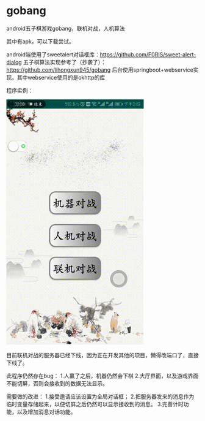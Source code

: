 # gobang
android五子棋游戏gobang，联机对战，人机算法

其中有apk，可以下载尝试。

android端使用了sweetalert对话框库：https://github.com/F0RIS/sweet-alert-dialog
五子棋算法实现参考了（抄袭了）：https://github.com/lihongxun945/gobang
后台使用springboot+webservice实现。其中webservice使用的是okhttp的库

程序实例：

![Image text](https://github.com/qihe777/gobang/blob/master/1558937047808.gif)



目前联机对战的服务器已经下线，因为正在开发其他的项目，懒得改端口了，直接下线了。

此程序仍然存在bug：
1.人赢了之后，机器仍然会下棋
2.大厅界面，以及游戏界面不能切屏，否则会接收到的数据无法显示。

需要做的改进：
1.接受邀请应该设置为全局对话框；
2.把服务器发来的消息作为临时变量存储起来，以便切屏之后仍然可以显示接收到的消息。
3.完善计时功能，以及增加消息对话功能。
